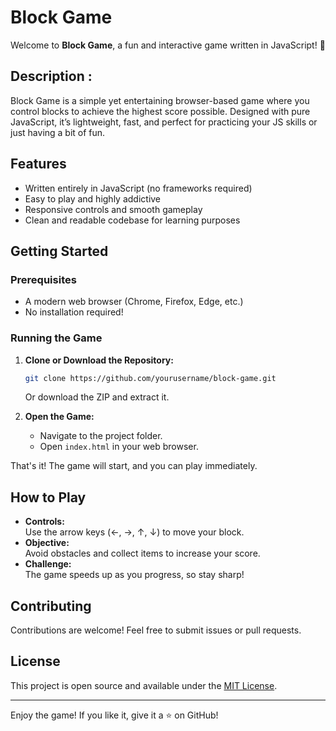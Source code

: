 # Block Game

Welcome to **Block Game**, a fun and interactive game written in JavaScript! 🚀

## Description :

Block Game is a simple yet entertaining browser-based game where you control blocks to achieve the highest score possible. Designed with pure JavaScript, it’s lightweight, fast, and perfect for practicing your JS skills or just having a bit of fun.

## Features

- Written entirely in JavaScript (no frameworks required)
- Easy to play and highly addictive
- Responsive controls and smooth gameplay
- Clean and readable codebase for learning purposes

## Getting Started

### Prerequisites

- A modern web browser (Chrome, Firefox, Edge, etc.)
- No installation required!

### Running the Game

1. **Clone or Download the Repository:**
   ```bash
   git clone https://github.com/yourusername/block-game.git
   ```
   Or download the ZIP and extract it.

2. **Open the Game:**
   - Navigate to the project folder.
   - Open `index.html` in your web browser.

That's it! The game will start, and you can play immediately.

## How to Play

- **Controls:**  
  Use the arrow keys (←, →, ↑, ↓) to move your block.
- **Objective:**  
  Avoid obstacles and collect items to increase your score.
- **Challenge:**  
  The game speeds up as you progress, so stay sharp!

## Contributing

Contributions are welcome! Feel free to submit issues or pull requests.

## License

This project is open source and available under the [MIT License](LICENSE).

---

Enjoy the game! If you like it, give it a ⭐️ on GitHub!
